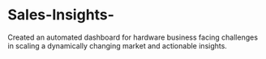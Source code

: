 # Sales-Insights-
Created an automated dashboard for hardware business facing challenges in scaling a dynamically changing market and actionable insights.
